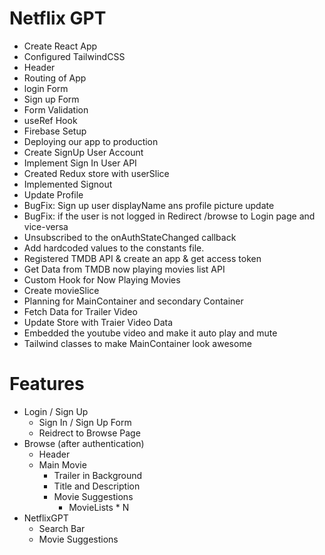 # Netflix GPT

- Create React App
- Configured TailwindCSS
- Header
- Routing of App
- login Form
- Sign up Form
- Form Validation
- useRef Hook
- Firebase Setup
- Deploying our app to production
- Create SignUp User Account
- Implement Sign In User API
- Created Redux store with userSlice
- Implemented Signout
- Update Profile
- BugFix: Sign up user displayName ans profile picture update
- BugFix: if the user is not logged in Redirect /browse to Login page and vice-versa
- Unsubscribed to the onAuthStateChanged callback
- Add hardcoded values to the constants file.
- Registered TMDB API & create an app & get access token
- Get Data from TMDB now playing movies list API
- Custom Hook for Now Playing Movies
- Create movieSlice
- Planning for MainContainer and secondary Container
- Fetch Data for Trailer Video
- Update Store with Traier Video Data
- Embedded the youtube video and make it auto play and mute
- Tailwind classes to make MainContainer look awesome

# Features

- Login / Sign Up
  - Sign In / Sign Up Form
  - Reidrect to Browse Page
- Browse (after authentication)
  - Header
  - Main Movie
    - Trailer in Background
    - Title and Description
    - Movie Suggestions
      - MovieLists \* N
- NetflixGPT
  - Search Bar
  - Movie Suggestions
